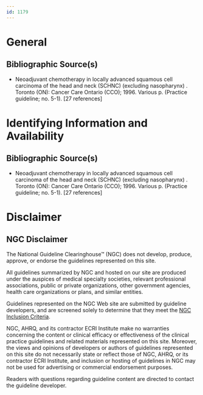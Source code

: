 ```yaml
---
id: 1179
---
```


# General

## Bibliographic Source(s)

- Neoadjuvant chemotherapy in locally advanced squamous cell carcinoma of the head and neck (SCHNC) (excluding nasopharynx) . Toronto (ON): Cancer Care Ontario (CCO); 1996. Various p. (Practice guideline; no. 5-1). [27 references]

# Identifying Information and Availability

## Bibliographic Source(s)

- Neoadjuvant chemotherapy in locally advanced squamous cell carcinoma of the head and neck (SCHNC) (excluding nasopharynx) . Toronto (ON): Cancer Care Ontario (CCO); 1996. Various p. (Practice guideline; no. 5-1). [27 references]

# Disclaimer

## NGC Disclaimer

The National Guideline Clearinghouse™ (NGC) does not develop, produce, approve, or endorse the guidelines represented on this site.

All guidelines summarized by NGC and hosted on our site are produced under the auspices of medical specialty societies, relevant professional associations, public or private organizations, other government agencies, health care organizations or plans, and similar entities.

Guidelines represented on the NGC Web site are submitted by guideline developers, and are screened solely to determine that they meet the [NGC Inclusion Criteria](/help-and-about/summaries/inclusion-criteria).

NGC, AHRQ, and its contractor ECRI Institute make no warranties concerning the content or clinical efficacy or effectiveness of the clinical practice guidelines and related materials represented on this site. Moreover, the views and opinions of developers or authors of guidelines represented on this site do not necessarily state or reflect those of NGC, AHRQ, or its contractor ECRI Institute, and inclusion or hosting of guidelines in NGC may not be used for advertising or commercial endorsement purposes.

Readers with questions regarding guideline content are directed to contact the guideline developer.

